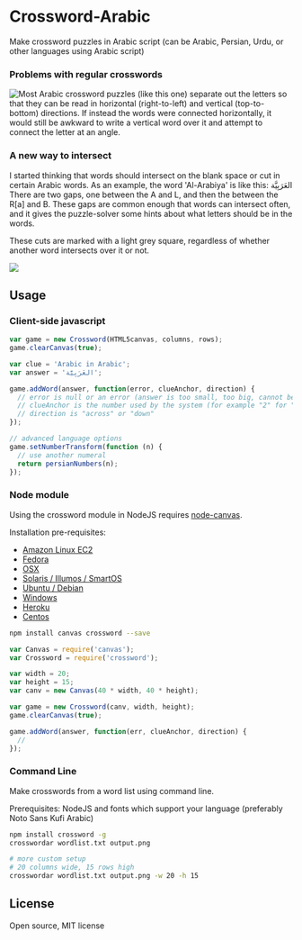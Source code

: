 # Crossword-Arabic

Make crossword puzzles in Arabic script (can be Arabic, Persian, Urdu, or other languages using Arabic script)

### Problems with regular crosswords

<img src="http://a3.mzstatic.com/us/r30/Purple/v4/7b/62/32/7b6232a9-244b-ac8f-6751-2fa317041cee/screen320x480.jpeg" style="float: left;"/>

Most Arabic crossword puzzles (like this one) separate out the letters so that they can be read in horizontal (right-to-left) and vertical (top-to-bottom) directions. If instead
the words were connected horizontally, it would still be awkward to write a vertical word over it and attempt to connect the letter at an angle.

### A new way to intersect

I started thinking that words should intersect on the blank space or cut in certain Arabic words. As an example, the word 'Al-Arabiya' is like this: العَرَبِيَّة‎‎ There are two gaps, one between the A and L, and then the between the R[a] and B. These
gaps are common enough that words can intersect often, and it gives the puzzle-solver
some hints about what letters should be in the words.

These cuts are marked with a light grey square, regardless of whether another word intersects over it or not.

<img src="http://i.imgur.com/y10HRt7.png"/>

## Usage

### Client-side javascript

```javascript
var game = new Crossword(HTML5canvas, columns, rows);
game.clearCanvas(true);

var clue = 'Arabic in Arabic';
var answer = 'العَرَبِيَّة‎‎';

game.addWord(answer, function(error, clueAnchor, direction) {
  // error is null or an error (answer is too small, too big, cannot be placed etc)
  // clueAnchor is the number used by the system (for example "2" for "2 across")
  // direction is "across" or "down"
});

// advanced language options
game.setNumberTransform(function (n) {
  // use another numeral
  return persianNumbers(n);
});
```

### Node module

Using the crossword module in NodeJS requires <a href="https://github.com/Automattic/node-canvas/">node-canvas</a>.

Installation pre-requisites:

- <a href="https://github.com/Automattic/node-canvas/wiki/Installation---Amazon-Linux-AMI-(EC2)">Amazon Linux EC2</a>
- <a href="https://github.com/Automattic/node-canvas/wiki/Installation---Fedora">Fedora</a>
- <a href="https://github.com/Automattic/node-canvas/wiki/Installation---OSX">OSX</a>
- <a href="https://github.com/Automattic/node-canvas/wiki/Installation---Solaris,-Illumos,-SmartOS">Solaris / Illumos / SmartOS</a>
- <a href="https://github.com/Automattic/node-canvas/wiki/Installation---Ubuntu-and-other-Debian-based-systems">Ubuntu / Debian</a>
- <a href="https://github.com/Automattic/node-canvas/wiki/Installation---Windows">Windows</a>
- <a href="https://github.com/Automattic/node-canvas/wiki/Installation-on-Heroku">Heroku</a>
- <a href="https://github.com/Automattic/node-canvas/wiki/Installation%E2%80%94centos-7">Centos</a>

```bash
npm install canvas crossword --save
```

```javascript
var Canvas = require('canvas');
var Crossword = require('crossword');

var width = 20;
var height = 15;
var canv = new Canvas(40 * width, 40 * height);

var game = new Crossword(canv, width, height);
game.clearCanvas(true);

game.addWord(answer, function(err, clueAnchor, direction) {
  //
});
```

### Command Line

Make crosswords from a word list using command line.

Prerequisites: NodeJS and fonts which support your language (preferably Noto Sans Kufi Arabic)

```bash
npm install crossword -g
crosswordar wordlist.txt output.png

# more custom setup
# 20 columns wide, 15 rows high
crosswordar wordlist.txt output.png -w 20 -h 15
```

## License

Open source, MIT license
